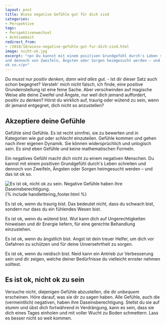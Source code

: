 ```yaml
---
layout: post
title: Wieso negative Gefühle gut für dich sind
categories:
- Perspektive
tags:
- Perspektivenwechsel
- Achtsamkeit
redirect_from:
- /2018/10/wieso-negative-gefuhle-gut-fur-dich-sind.html
image: nicht-ok.jpg
excerpt: "<p> Du kannst mit einem positiven Grundgefühl durch's Leben schreiten
und dennoch von Zweifeln, Ängsten oder Sorgen heimgesucht werden – und das ist
ok so.</p>"
---
```


*Du musst nur positiv denken, dann wird alles gut.* - Ist dir dieser Satz auch
schon begegnet? Versteh' mich nicht falsch,
ich finde, eine positive Grundeinstellung ist eine feine Sache. Aber
verschwinden auf magische Weise alle deine Zweifel und Ängste, nur weil
dich jemand auffordert, positiv zu denken? Hörst du wirklich auf,
traurig oder wütend zu sein, wenn dir jemand entgegnet, dich nicht so
anzustellen?

## Akzeptiere deine Gefühle

Gefühle sind Gefühle. Es ist recht sinnfrei, sie zu bewerten und in
Kategorien wie *gut* oder *schlecht* einzuteilen. Gefühle kommen und
gehen nach ihrer eigenen Dynamik. Sie können widersprüchlich und
unlogisch sein. Es sind eben Gefühle und keine mathematischen Formeln.

Ein negatives Gefühl macht dich nicht zu einem negativen Menschen. Du
kannst mit einem positiven Grundgefühl durch's Leben schreiten und
dennoch von Zweifeln, Ängsten oder Sorgen heimgesucht werden – und das
ist ok so.

![Es ist ok, nicht ok zu sein. Negative Gefühle haben ihre Daseinsberechtigung.]({{site.baseurl}}/assets/img/posts/nicht-ok.jpg)
{% include handlettering_footer.html %}

Es ist ok, wenn du traurig bist. Das bedeutet nicht, dass du schwach
bist, sondern nur dass du ein fühlendes Wesen bist.

Es ist ok, wenn du wütend bist. Wut kann dich auf Ungerechtigkeiten
hinweisen und dir Energie liefern, für eine gerechte Behandlung
einzustehen.

Es ist ok, wenn du ängstlich bist. Angst ist dein treuer Helfer, um dich
vor Gefahren zu schützen und für deine Unversehrtheit zu sorgen.

Es ist ok, wenn du neidisch bist. Neid kann ein Antrieb zur Verbesserung
sein und dir zeigen, welche deiner Bedürfnisse du vielleicht ernster
nehmen solltest.

## Es ist ok, nicht ok zu sein

Versuche nicht, diejenigen Gefühle abzustellen, die dir *unbequem*
erscheinen. Höre darauf, was sie dir zu sagen haben. Alle Gefühle, auch
die (vermeintlich) negativen, haben ihre Daseinsberechtigung. Stellst du
sie auf stumm und übst dich fortwährend in Verdrängung, kann es sein,
dass sie dich eines Tages einholen und mit voller Wucht zu Boden
schmettern. Lass es besser nicht so weit kommen.
